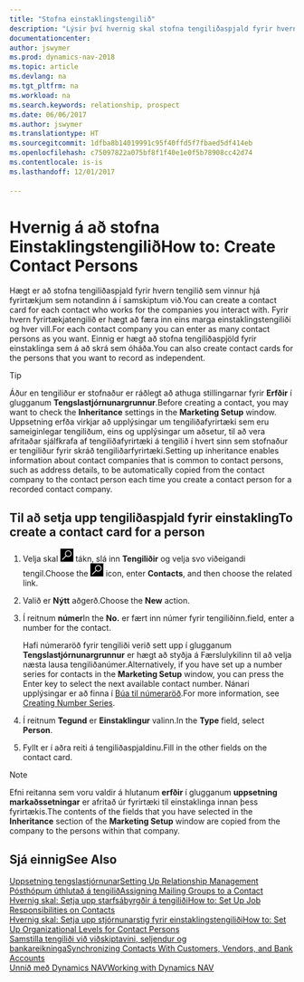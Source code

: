 ```yaml
---
title: "Stofna einstaklingstengilið"
description: "Lýsir því hvernig skal stofna tengiliðaspjald fyrir hvern nýjan einstakling eða viðfang sem þú ert í viðskiptasamband við."
documentationcenter: 
author: jswymer
ms.prod: dynamics-nav-2018
ms.topic: article
ms.devlang: na
ms.tgt_pltfrm: na
ms.workload: na
ms.search.keywords: relationship, prospect
ms.date: 06/06/2017
ms.author: jswymer
ms.translationtype: HT
ms.sourcegitcommit: 1dfba8b14019991c95f40ffd5f7fbaed5df414eb
ms.openlocfilehash: c75097822a075bf8f1f40e1e0f5b78908cc42d74
ms.contentlocale: is-is
ms.lasthandoff: 12/01/2017

---
```

# <a name="how-to-create-contact-persons"></a><span data-ttu-id="9c38c-103">Hvernig á að stofna Einstaklingstengilið</span><span class="sxs-lookup"><span data-stu-id="9c38c-103">How to: Create Contact Persons</span></span>
<span data-ttu-id="9c38c-104">Hægt er að stofna tengiliðaspjald fyrir hvern tengilið sem vinnur hjá fyrirtækjum sem notandinn á í samskiptum við.</span><span class="sxs-lookup"><span data-stu-id="9c38c-104">You can create a contact card for each contact who works for the companies you interact with.</span></span> <span data-ttu-id="9c38c-105">Fyrir hvern fyrirtækjatengilið er hægt að færa inn eins marga einstaklingstengiliði og hver vill.</span><span class="sxs-lookup"><span data-stu-id="9c38c-105">For each contact company you can enter as many contact persons as you want.</span></span> <span data-ttu-id="9c38c-106">Einnig er hægt að stofna tengiliðaspjöld fyrir einstaklinga sem á að skrá sem óháða.</span><span class="sxs-lookup"><span data-stu-id="9c38c-106">You can also create contact cards for the persons that you want to record as independent.</span></span>

> [!TIP]  
>   <span data-ttu-id="9c38c-107">Áður en tengiliður er stofnaður er ráðlegt að athuga stillingarnar fyrir **Erfðir** í glugganum **Tengslastjórnunargrunnur**.</span><span class="sxs-lookup"><span data-stu-id="9c38c-107">Before creating a contact, you may want to check the **Inheritance** settings in the **Marketing Setup** window.</span></span> <span data-ttu-id="9c38c-108">Uppsetning erfða virkjar að upplýsingar um tengiliðafyrirtæki sem eru sameiginlegar tengiliðum, eins og upplýsingar um aðsetur, til að vera afritaðar sjálfkrafa af tengiliðafyrirtæki  á tengilið í hvert sinn sem  stofnaður er tengiliður fyrir skráð tengiliðarfyrirtæki.</span><span class="sxs-lookup"><span data-stu-id="9c38c-108">Setting up inheritance enables information about contact companies that is common to contact persons, such as address details, to be automatically copied from the contact company to the contact person each time you create a contact person for a recorded contact company.</span></span>

## <a name="to-create-a-contact-card-for-a-person"></a><span data-ttu-id="9c38c-109">Til að setja upp tengiliðaspjald fyrir einstakling</span><span class="sxs-lookup"><span data-stu-id="9c38c-109">To create a contact card for a person</span></span>
1. <span data-ttu-id="9c38c-110">Velja skal ![Leit að síðu eða skýrslu](media/ui-search/search_small.png "Leit að síðu eða skýrslu táknið") tákn, slá inn  **Tengiliðir** og velja svo viðeigandi tengil.</span><span class="sxs-lookup"><span data-stu-id="9c38c-110">Choose the ![Search for Page or Report](media/ui-search/search_small.png "Search for Page or Report icon") icon, enter **Contacts**, and then choose the related link.</span></span>
2. <span data-ttu-id="9c38c-111">Valið er **Nýtt** aðgerð.</span><span class="sxs-lookup"><span data-stu-id="9c38c-111">Choose the **New** action.</span></span>
3. <span data-ttu-id="9c38c-112">Í reitnum **númer**</span><span class="sxs-lookup"><span data-stu-id="9c38c-112">In the **No.**</span></span> <span data-ttu-id="9c38c-113">er fært inn númer fyrir tengiliðinn.</span><span class="sxs-lookup"><span data-stu-id="9c38c-113">field, enter a number for the contact.</span></span>

    <span data-ttu-id="9c38c-114">Hafi númeraröð fyrir tengiliði verið sett upp í glugganum **Tengslastjórnunargrunnur** er hægt að styðja á Færslulykilinn til að velja næsta lausa tengiliðanúmer.</span><span class="sxs-lookup"><span data-stu-id="9c38c-114">Alternatively, if you have set up a number series for contacts in the **Marketing Setup** window, you can press the Enter key to select the next available contact number.</span></span> <span data-ttu-id="9c38c-115">Nánari upplýsingar er að finna í [Búa til númeraröð](ui-create-number-series.md).</span><span class="sxs-lookup"><span data-stu-id="9c38c-115">For more information, see [Creating Number Series](ui-create-number-series.md).</span></span>
4. <span data-ttu-id="9c38c-116">Í reitnum **Tegund** er **Einstaklingur** valinn.</span><span class="sxs-lookup"><span data-stu-id="9c38c-116">In the **Type** field, select **Person**.</span></span>
5. <span data-ttu-id="9c38c-117">Fyllt er í aðra reiti á tengiliðaspjaldinu.</span><span class="sxs-lookup"><span data-stu-id="9c38c-117">Fill in the other fields on the contact card.</span></span>

> [!NOTE]  
>   <span data-ttu-id="9c38c-118">Efni reitanna sem voru valdir á hlutanum **erfðir** í glugganum **uppsetning markaðssetningar** er afritað úr fyrirtæki til einstaklinga innan þess fyrirtækis.</span><span class="sxs-lookup"><span data-stu-id="9c38c-118">The contents of the fields that you have selected in the **Inheritance** section of the **Marketing Setup** window are copied from the company to the persons within that company.</span></span>

## <a name="see-also"></a><span data-ttu-id="9c38c-119">Sjá einnig</span><span class="sxs-lookup"><span data-stu-id="9c38c-119">See Also</span></span>
[<span data-ttu-id="9c38c-120">Uppsetning tengslastjórnunar</span><span class="sxs-lookup"><span data-stu-id="9c38c-120">Setting Up Relationship Management</span></span>](marketing-setup-marketing.md)  
[<span data-ttu-id="9c38c-121">Pósthópum úthlutað á tengilið</span><span class="sxs-lookup"><span data-stu-id="9c38c-121">Assigning Mailing Groups to a Contact</span></span>](marketing-mailing-groups.md#AssignMailGroupContact)  
[<span data-ttu-id="9c38c-122">Hvernig skal: Setja upp starfsábyrgðir á tengiliði</span><span class="sxs-lookup"><span data-stu-id="9c38c-122">How to: Set Up Job Responsibilities on Contacts</span></span>](marketing-job-responsibilities.md)  
[<span data-ttu-id="9c38c-123">Hvernig skal: Setja upp stjórnunarstig fyrir einstaklingstengiliði</span><span class="sxs-lookup"><span data-stu-id="9c38c-123">How to: Set Up Organizational Levels for Contact Persons</span></span>](marketing-organizational-levels.md)  
[<span data-ttu-id="9c38c-124">Samstilla tengiliði við viðskiptavini, seljendur og bankareikninga</span><span class="sxs-lookup"><span data-stu-id="9c38c-124">Synchronizing Contacts With Customers, Vendors, and Bank Accounts</span></span>](marketing-synchronize-contacts-customers-vendors-bank-accounts.md)  
[<span data-ttu-id="9c38c-125">Unnið með Dynamics NAV</span><span class="sxs-lookup"><span data-stu-id="9c38c-125">Working with Dynamics NAV</span></span>](ui-work-product.md)  

